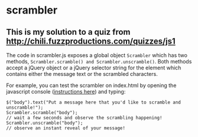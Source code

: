 scrambler
=========

This is my solution to a quiz from http://chili.fuzzproductions.com/quizzes/js1
-------------------------------------------------------------------------------

The code in scrambler.js exposes a global object `Scrambler` which has two methods, `Scrambler.scramble() and Scrambler.unscramble()`.
Both methods accept a jQuery object or a jQuery selector string for the element which contains either the message text or the scrambled characters.


For example, you can test the scrambler on index.html by opening the javascript console ([instructions here](http://goo.gl/px2A4e)) and typing:

    $("body").text("Put a message here that you'd like to scramble and unscramble!");
    Scrambler.scramble("body");
    // wait a few seconds and observe the scrambling happening!
    Scrambler.unscramble("body"); 
    // observe an instant reveal of your message!
